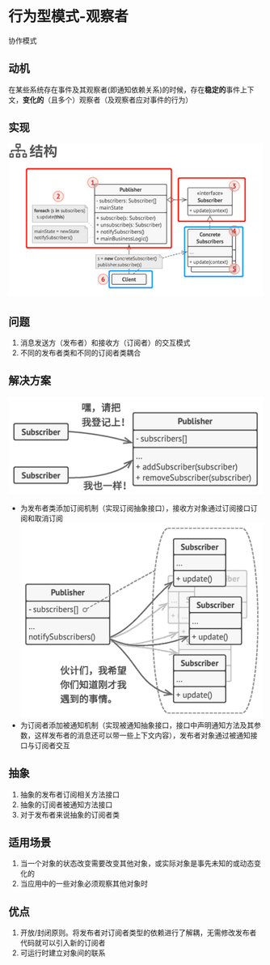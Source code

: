 # 行为型模式-观察者
协作模式
## 动机
在某些系统存在事件及其观察者(即通知依赖关系)的时候，存在**稳定的**事件上下文，**变化的**（且多个）观察者（及观察者应对事件的行为）
## 实现
![UML](pics/35_Observer_UML.png)
## 问题
1. 消息发送方（发布者）和接收方（订阅者）的交互模式
2. 不同的发布者类和不同的订阅者类耦合
## 解决方案
![订阅机制](pics/35_Observer_subscription_mechanism.png)
- 为发布者类添加订阅机制（实现订阅抽象接口），接收方对象通过订阅接口订阅和取消订阅
![被通知机制](pics/35_Observer_notification_mechanism.png)
- 为订阅者添加被通知机制（实现被通知抽象接口，接口中声明通知方法及其参数，这样发布者的消息还可以带一些上下文内容），发布者对象通过被通知接口与订阅者交互
## 抽象
1. 抽象的发布者订阅相关方法接口
2. 抽象的订阅者被通知方法接口
3. 对于发布者来说抽象的订阅者类
## 适用场景
1. 当一个对象的状态改变需要改变其他对象，或实际对象是事先未知的或动态变化的
2. 当应用中的一些对象必须观察其他对象时
## 优点
1. 开放/封闭原则。将发布者对订阅者类型的依赖进行了解耦，无需修改发布者代码就可以引入新的订阅者
2. 可运行时建立对象间的联系
